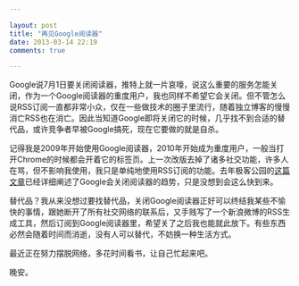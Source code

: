 ```yaml
---

layout: post
title: "再见Google阅读器"
date: 2013-03-14 22:19
comments: true

---
```

Google说7月1日要关闭阅读器，推特上就一片哀嚎，说这么重要的服务怎能关闭，作为一个Google阅读器的重度用户，我也同样不希望它会关闭。但不管怎么说RSS订阅一直都非常小众，仅在一些做技术的圈子里流行，随着独立博客的慢慢消亡RSS也在消亡。因此当知道Google即将关闭它的时候，几乎找不到合适的替代品，或许竞争者早被Google搞死，现在它要做的就是自杀。

记得我是2009年开始使用Google阅读器，2010年开始成为重度用户，一般当打开Chrome的时候都会开着它的标签页。上一次改版去掉了诸多社交功能，许多人在骂，但不影响我使用，我只是单纯地使用RSS订阅的功能。去年极客公园的[这篇文章](http://www.geekpark.net/read/view/169609)已经详细阐述了Google会关闭阅读器的趋势，只是没想到会这么快到来。

替代品？我从来没想过要找替代品，关闭Google阅读器正好可以终结我某些不愉快的事情，跟她断开了所有社交网络的联系后，又手贱写了一个新浪微博的RSS生成工具，然后订阅到Google阅读器里，希望关了之后我也能就此放下。有些东西必然会随着时间而消逝，没有人可以替代，不妨换一种生活方式。

最近正在努力摆脱网络，多花时间看书，让自己忙起来吧。

晚安。